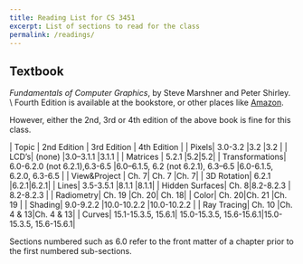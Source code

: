 ```yaml
---
title: Reading List for CS 3451
excerpt: List of sections to read for the class
permalink: /readings/
---
```


## Textbook

*Fundamentals of Computer Graphics*, by Steve Marshner and Peter Shirley.   \\
Fourth Edition is available at the bookstore, or other places like [Amazon](https://www.amazon.com/Fundamentals-Computer-Graphics-Steve-Marschner-ebook-dp-B07JNJ3284/dp/B07JNJ3284/ref=mt_kindle?_encoding=UTF8&me=&qid=1564237012).

However, either the 2nd, 3rd or 4th edition of the above book is fine for this class.

| Topic | 2nd Edition | 3rd Edition | 4th Edition |
| Pixels| 3.0-3.2 |3.2 |3.2 |
| LCD’s| (none) |3.0–3.1.1 |3.1.1 |
| Matrices | 5.2.1 |5.2|5.2|
| Transformations|  6.0-6.2.0 (not 6.2.1),6.3-6.5 |6.0–6.1.5, 6.2 (not 6.2.1), 6.3–6.5 |6.0-6.1.5, 6.2.0, 6.3-6.5 |
| View&Project | Ch. 7| Ch. 7 |Ch. 7|
| 3D Rotation|  6.2.1 |6.2.1|6.2.1|
| Lines| 3.5-3.5.1 |8.1.1 |8.1.1|
| Hidden Surfaces| Ch. 8|8.2-8.2.3 | 8.2-8.2.3 |
| Radiometry| Ch. 19 |Ch. 20| Ch. 18|
| Color| Ch. 20|Ch. 21 |Ch. 19 |
| Shading| 9.0-9.2.2 |10.0-10.2.2 |10.0-10.2.2 |
| Ray Tracing| Ch. 10 |Ch. 4 & 13|Ch. 4 & 13|
| Curves| 15.1-15.3.5, 15.6.1| 15.0-15.3.5, 15.6-15.6.1|15.0-15.3.5, 15.6-15.6.1|

Sections numbered such as 6.0 refer to the front matter of a chapter prior to the first numbered sub-sections.
